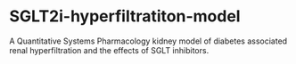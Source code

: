 # SGLT2i-hyperfiltratiton-model
A Quantitative Systems Pharmacology kidney model of diabetes associated renal hyperfiltration and the effects of SGLT inhibitors.
